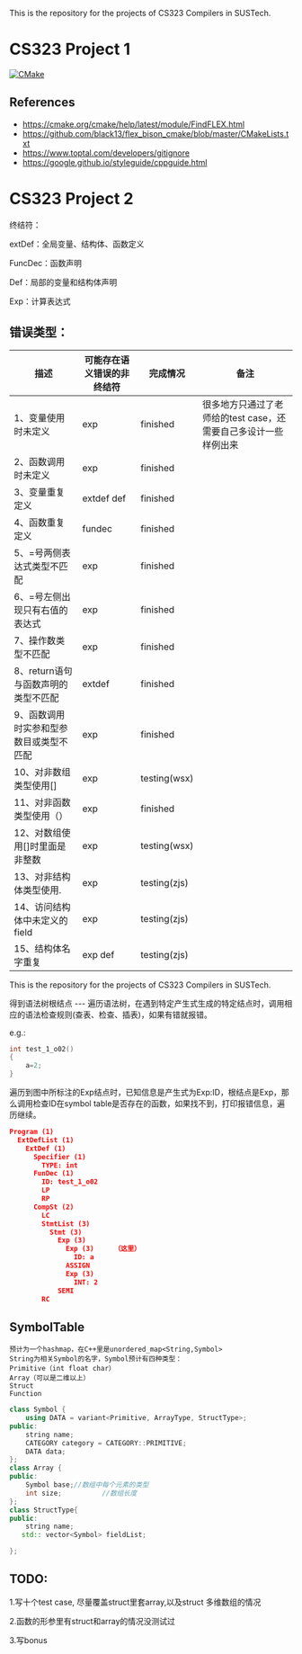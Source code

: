 This is the repository for the projects of CS323 Compilers in SUSTech.
# CS323 Project 1

[![CMake](https://github.com/wateryloo/CS323-project1/actions/workflows/cmake.yml/badge.svg)](https://github.com/wateryloo/CS323-project1/actions/workflows/cmake.yml)

## References

- https://cmake.org/cmake/help/latest/module/FindFLEX.html
- https://github.com/black13/flex_bison_cmake/blob/master/CMakeLists.txt
- https://www.toptal.com/developers/gitignore
- https://google.github.io/styleguide/cppguide.html

# CS323 Project 2

终结符：

extDef：全局变量、结构体、函数定义

FuncDec：函数声明

Def：局部的变量和结构体声明

Exp：计算表达式

## 错误类型：

| 描述                                    | 可能存在语义错误的非终结符 | 完成情况     | 备注                                                         |
| --------------------------------------- | -------------------------- | ------------ | ------------------------------------------------------------ |
| 1、变量使用时未定义                     | exp                        | finished     | 很多地方只通过了老师给的test case，还需要自己多设计一些样例出来 |
| 2、函数调用时未定义                     | exp                        | finished     |                                                              |
| 3、变量重复定义                         | extdef def                 | finished     |                                                              |
| 4、函数重复定义                         | fundec                     | finished     |                                                              |
| 5、=号两侧表达式类型不匹配              | exp                        | finished     |                                                              |
| 6、=号左侧出现只有右值的表达式          | exp                        | finished     |                                                              |
| 7、操作数类型不匹配                     | exp                        | finished     |                                                              |
| 8、return语句与函数声明的类型不匹配     | extdef                     | finished     |                                                              |
| 9、函数调用时实参和型参数目或类型不匹配 | exp                        | finished     |                                                              |
| 10、对非数组类型使用[]                  | exp                        | testing(wsx) |                                                              |
| 11、对非函数类型使用（）                | exp                        | finished     |                                                              |
| 12、对数组使用[]时里面是非整数          | exp                        | testing(wsx) |                                                              |
| 13、对非结构体类型使用.                 | exp                        | testing(zjs) |                                                              |
| 14、访问结构体中未定义的field           | exp                        | testing(zjs) |                                                              |
| 15、结构体名字重复                      | exp def                    | testing(zjs) |                                                              |

This is the repository for the projects of CS323 Compilers in SUSTech.


得到语法树根结点 --- 遍历语法树，在遇到特定产生式生成的特定结点时，调用相应的语法检查规则(查表、检查、插表)，如果有错就报错。

e.g.:

```c++
int test_1_o02()
{
    a=2;
}
```

遍历到图中所标注的Exp结点时，已知信息是产生式为Exp:ID，根结点是Exp，那么调用检查ID在symbol table是否存在的函数，如果找不到，打印报错信息，遍历继续。

```json
Program (1)
  ExtDefList (1)
    ExtDef (1)
      Specifier (1)
        TYPE: int
      FunDec (1)
        ID: test_1_o02
        LP
        RP
      CompSt (2)
        LC
        StmtList (3)
          Stmt (3)
            Exp (3)  
              Exp (3)     （这里）
                ID: a     
              ASSIGN
              Exp (3)
                INT: 2
            SEMI
        RC
```

## SymbolTable

```
预计为一个hashmap，在C++里是unordered_map<String,Symbol>
String为相关Symbol的名字，Symbol预计有四种类型：
Primitive（int float char）
Array（可以是二维以上）
Struct
Function
```

```C++
class Symbol {
    using DATA = variant<Primitive, ArrayType, StructType>;
public:
    string name;
    CATEGORY category = CATEGORY::PRIMITIVE;
    DATA data;
};
class Array {
public:
    Symbol base;//数组中每个元素的类型
    int size;          //数组长度
};
class StructType{
public:
    string name;
   std:: vector<Symbol> fieldList;

};
```

## TODO:

1.写十个test case, 尽量覆盖struct里套array,以及struct 多维数组的情况

2.函数的形参里有struct和array的情况没测试过

3.写bonus



